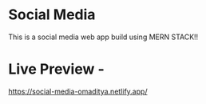 # Social Media

This is a social media web app build using MERN STACK!!

# Live Preview - 
https://social-media-omaditya.netlify.app/
